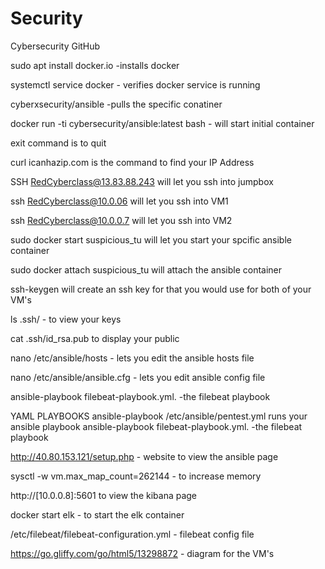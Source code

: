 # Security
Cybersecurity GitHub

sudo apt install docker.io -installs docker

systemctl service docker - verifies docker service is running

cyberxsecurity/ansible -pulls the specific conatiner

docker run -ti cybersecurity/ansible:latest bash - will start initial container

exit command is to quit

curl icanhazip.com is the command to find your IP Address

SSH RedCyberclass@13.83.88.243 will let you ssh into jumpbox

ssh RedCyberclass@10.0.06 will let you ssh into VM1

ssh RedCyberclass@10.0.0.7 will let you ssh into VM2

sudo docker start suspicious_tu will let you start your spcific ansible container

sudo docker attach suspicious_tu will attach the ansible container

ssh-keygen will create an ssh key for that you would use for both of your VM's

ls .ssh/ - to view your keys

cat .ssh/id_rsa.pub to display your public

nano /etc/ansible/hosts - lets you edit the ansible hosts file

nano /etc/ansible/ansible.cfg - lets you edit ansible config file

ansible-playbook filebeat-playbook.yml. -the filebeat playbook

YAML PLAYBOOKS
ansible-playbook /etc/ansible/pentest.yml runs your ansible playbook
ansible-playbook filebeat-playbook.yml. -the filebeat playbook

http://40.80.153.121/setup.php - website to view the ansible page

sysctl -w vm.max_map_count=262144 - to increase memory

http://[10.0.0.8]:5601 to view the kibana page

docker start elk - to start the elk container

/etc/filebeat/filebeat-configuration.yml - filebeat config file



https://go.gliffy.com/go/html5/13298872 - diagram for the VM's
